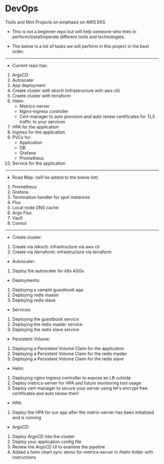 # DevOps
Tools and Mini Projects on emphasis on AWS EKS

- This is not a beginner repo but will help someone who tries to perform/install/operate different
tools and technologies.

- The below is a list of tasks we will perform in this project in the best order.

---------------------------------------------

- Current repo has:

1. ArgoCD
2. Autoscaler
3. App deployment
4. Create cluster with eksctl (infrastructure with aws cli)
5. Craete cluster with terraform
6. Helm:
    - Metrics-server
    - Nginx-ingress controller
    - Cert-manager to auto provision and auto renew certificates for TLS traffic to your services
7. HPA for the application
8. Ingress for the application
9. PVCs for:
    - Application
    - DB
    - Grafana
    - Prometheus
10. Service for the application

---------------------------------------------

- Road Map: (will be added to the below list)

1. Prometheus
2. Grafana
3. Termination handler for spot instances
4. Flux
5. Local node DNS cache
6. Argo Flux
7. Vault
8. Consul

---------------------------------------------

- Create cluster:

1. Create via /eksctl: infrastructure via aws cli
2. Create via /terraform: infrastructure via terraform

- Autoscaler:

1. Deploy the autoscaler for k8s ASGs

- Deployments: 

1. Deploying a sample guestbook app
2. Deploying redis master
3. Deploying redis slave 

- Services:

1. Deploying the guestbook service
2. Deploying the redis master service
3. Deploying the redis slave service

- Persistent Volume:

1. Deploying a Persistent Volume Claim for the application
2. Deploying a Persistent Volume Claim for the redis master
3. Deploying a Persistent Volume Claim for the redis slave

- Helm: 

1. Deploying nginx ingress controller to expose an LB outside
2. Deploy metrics-server for HPA and future monitoring tool usage
3. Deploy cert-manager to secure your server using let's encrypt free certificates and auto renew them

- HPA:

1. Deploy the HPA for our app after the metric-server has been initialized and is running

- ArgoCD:

1. Deploy ArgoCD into the cluster
2. Deploy your application config file
3. Review the ArgoCD UI to examine the pipeline
4. Added a helm chart sync demo for metrics-server in /helm folder with instructions
